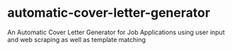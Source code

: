# automatic-cover-letter-generator
An Automatic Cover Letter Generator for Job Applications using user input and web scraping as well as template matching
